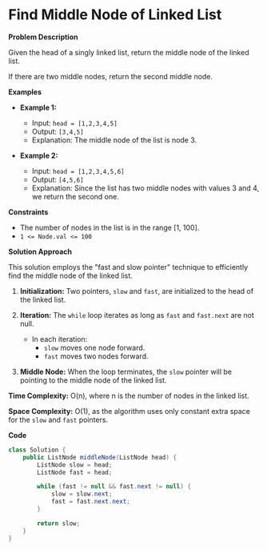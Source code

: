 # Find Middle Node of Linked List

**Problem Description**

Given the head of a singly linked list, return the middle node of the linked list.

If there are two middle nodes, return the second middle node.

**Examples**

* **Example 1:**
    *   Input: `head = [1,2,3,4,5]`
    *   Output: `[3,4,5]`
    *   Explanation: The middle node of the list is node 3.

* **Example 2:**
    *   Input: `head = [1,2,3,4,5,6]`
    *   Output: `[4,5,6]`
    *   Explanation: Since the list has two middle nodes with values 3 and 4, we return the second one.

**Constraints**

*   The number of nodes in the list is in the range [1, 100].
*   `1 <= Node.val <= 100`

**Solution Approach**

This solution employs the "fast and slow pointer" technique to efficiently find the middle node of the linked list.

1. **Initialization:** Two pointers, `slow` and `fast`, are initialized to the head of the linked list.

2. **Iteration:** The `while` loop iterates as long as `fast` and `fast.next` are not null.
    - In each iteration:
        - `slow` moves one node forward.
        - `fast` moves two nodes forward.

3. **Middle Node:** When the loop terminates, the `slow` pointer will be pointing to the middle node of the linked list.

**Time Complexity:** O(n), where n is the number of nodes in the linked list.

**Space Complexity:** O(1), as the algorithm uses only constant extra space for the `slow` and `fast` pointers.

**Code**

```java
class Solution {
    public ListNode middleNode(ListNode head) {
        ListNode slow = head;
        ListNode fast = head;

        while (fast != null && fast.next != null) {
            slow = slow.next;
            fast = fast.next.next;
        }

        return slow;
    }
}